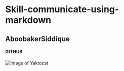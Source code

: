 # Skill-communicate-using-markdown
## AboobakerSiddique
#### GITHUB

![Image of Yaktocat](https://octodex.github.com/images/yaktocat.png)
